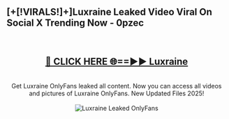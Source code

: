 <h2>[+[!VIRALS!]+]Luxraine Leaked Video Viral On Social X Trending Now - 0pzec</h2>
<br>
<div align="center">
<h2><a href="https://libra.edu.pl?Luxraine" rel="nofollow">🔴 CLICK HERE 🌐==►► Luxraine</a></h2>
<br>
Get Luxraine OnlyFans leaked all content. Now you can access all videos and pictures of Luxraine OnlyFans. New Updated Files 2025!
<br>
<br>
<a href="https://libra.edu.pl?Luxraine" rel="nofollow" data-target="animated-image.originalLink"><img src="https://i.ibb.co.com/WyWwxjT/player-gif2.gif" alt="Luxraine Leaked OnlyFans" style="max-width: 100%; display: inline-block;" data-target="animated-image.originalImage"></a>
</div>
<br>